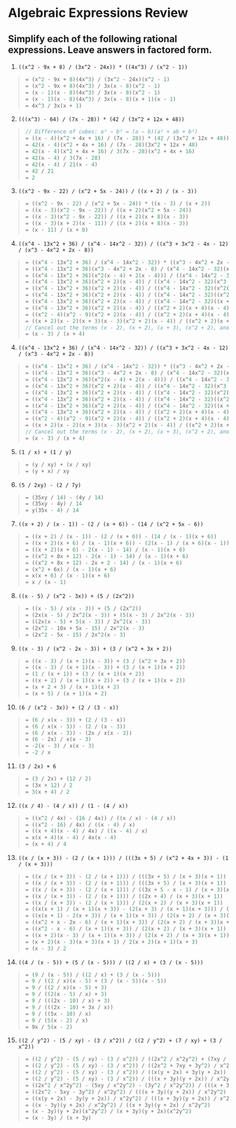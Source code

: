# Algebraic Expressions Review

## Simplify each of the following rational expressions. Leave answers in factored form.

1. `((x^2 - 9x + 8) / (3x^2 - 24x)) * ((4x^3) / (x^2 - 1))`
> ```rs
> = (x^2 - 9x + 8)(4x^3) / (3x^2 - 24x)(x^2 - 1)
> = (x^2 - 9x + 8)(4x^3) / 3x(x - 8)(x^2 - 1)
> = (x - 1)(x - 8)(4x^3) / 3x(x - 8)(x^2 - 1)
> = (x - 1)(x - 8)(4x^3) / 3x(x - 8)(x + 1)(x - 1)
> = 4x^3 / 3x(x + 1)
> ```

2. `(((x^3) - 64) / (7x - 28)) * (42 / (3x^2 + 12x + 48))`
> ```rs
> // Difference of cubes: a³ − b³ = (a − b)(a² + ab + b²)
> = ((x - 4)(x^2 + 4x + 16) / (7x - 28)) * (42 / (3x^2 + 12x + 48))
> = 42(x - 4)(x^2 + 4x + 16) / (7x - 28)(3x^2 + 12x + 48)
> = 42(x - 4)(x^2 + 4x + 16) / 3(7x - 28)(x^2 + 4x + 16)
> = 42(x - 4) / 3(7x - 28)
> = 42(x - 4) / 21(x - 4)
> = 42 / 21
> = 2
> ```

3. `((x^2 - 9x - 22) / (x^2 + 5x - 24)) / ((x + 2) / (x - 3))`
> ```rs
> = ((x^2 - 9x - 22) / (x^2 + 5x - 24)) * ((x - 3) / (x + 2))
> = ((x - 3)(x^2 - 9x - 22)) / ((x + 2)(x^2 + 5x - 24))
> = ((x - 3)(x^2 - 9x - 22)) / ((x + 2)(x + 8)(x - 3))
> = ((x - 3)(x + 2)(x - 11)) / ((x + 2)(x + 8)(x - 3))
> = (x - 11) / (x + 8)
> ```

4. `((x^4 - 13x^2 + 36) / (x^4 - 14x^2 - 32)) / ((x^3 + 3x^2 - 4x - 12) / (x^3 - 4x^2 + 2x - 8))`
> ```rs
> = ((x^4 - 13x^2 + 36) / (x^4 - 14x^2 - 32)) * ((x^3 - 4x^2 + 2x - 8) / (x^3 + 3x^2 - 4x - 12))
> = ((x^4 - 13x^2 + 36)(x^3 - 4x^2 + 2x - 8) / (x^4 - 14x^2 - 32)(x^3 + 3x^2 - 4x - 12))
> = ((x^4 - 13x^2 + 36)(x^2(x - 4) + 2(x - 4))) / ((x^4 - 14x^2 - 32)(x^3 + 3x^2 - 4x - 12))
> = ((x^4 - 13x^2 + 36)(x^2 + 2)(x - 4)) / ((x^4 - 14x^2 - 32)(x^3 + 3x^2 - 4x - 12))
> = ((x^4 - 13x^2 + 36)(x^2 + 2)(x - 4)) / ((x^4 - 14x^2 - 32)(x^2(x + 3) - 4(x + 3)))
> = ((x^4 - 13x^2 + 36)(x^2 + 2)(x - 4)) / ((x^4 - 14x^2 - 32)((x^2 - 4)(x + 3)))
> = ((x^4 - 13x^2 + 36)(x^2 + 2)(x - 4)) / ((x^4 - 14x^2 - 32)((x + 2)(x - 2)(x + 3)))
> = ((x^4 - 13x^2 + 36)(x^2 + 2)(x - 4)) / ((x^2 + 2)(x + 4)(x - 4)(x + 2)(x - 2)(x + 3))
> = ((x^2 - 4)(x^2 - 9)(x^2 + 2)(x - 4)) / ((x^2 + 2)(x + 4)(x - 4)(x + 2)(x - 2)(x + 3))
> = ((x + 2)(x - 2)(x + 3)(x - 3)(x^2 + 2)(x - 4)) / ((x^2 + 2)(x + 4)(x - 4)(x + 2)(x - 2)(x + 3))
> // Cancel out the terms (x - 2), (x + 2), (x + 3), (x^2 + 2), and (x - 4)
> = (x - 3) / (x + 4)
> ```

4. `((x^4 - 13x^2 + 36) / (x^4 - 14x^2 - 32)) / ((x^3 + 3x^2 - 4x - 12) / (x^3 - 4x^2 + 2x - 8))`
> ```rs
> = ((x^4 - 13x^2 + 36) / (x^4 - 14x^2 - 32)) * ((x^3 - 4x^2 + 2x - 8) / (x^3 + 3x^2 - 4x - 12))
> = ((x^4 - 13x^2 + 36)(x^3 - 4x^2 + 2x - 8) / (x^4 - 14x^2 - 32)(x^3 + 3x^2 - 4x - 12))
> = ((x^4 - 13x^2 + 36)(x^2(x - 4) + 2(x - 4))) / ((x^4 - 14x^2 - 32)(x^3 + 3x^2 - 4x - 12))
> = ((x^4 - 13x^2 + 36)(x^2 + 2)(x - 4)) / ((x^4 - 14x^2 - 32)(x^3 + 3x^2 - 4x - 12))
> = ((x^4 - 13x^2 + 36)(x^2 + 2)(x - 4)) / ((x^4 - 14x^2 - 32)(x^2(x + 3) - 4(x + 3)))
> = ((x^4 - 13x^2 + 36)(x^2 + 2)(x - 4)) / ((x^4 - 14x^2 - 32)((x^2 - 4)(x + 3)))
> = ((x^4 - 13x^2 + 36)(x^2 + 2)(x - 4)) / ((x^4 - 14x^2 - 32)((x + 2)(x - 2)(x + 3)))
> = ((x^4 - 13x^2 + 36)(x^2 + 2)(x - 4)) / ((x^2 + 2)(x + 4)(x - 4)(x + 2)(x - 2)(x + 3))
> = ((x^2 - 4)(x^2 - 9)(x^2 + 2)(x - 4)) / ((x^2 + 2)(x + 4)(x - 4)(x + 2)(x - 2)(x + 3))
> = ((x + 2)(x - 2)(x + 3)(x - 3)(x^2 + 2)(x - 4)) / ((x^2 + 2)(x + 4)(x - 4)(x + 2)(x - 2)(x + 3))
> // Cancel out the terms (x - 2), (x + 2), (x + 3), (x^2 + 2), and (x - 4)
> = (x - 3) / (x + 4)
> ```

5. `(1 / x) + (1 / y)`
> ```rs
> = (y / xy) + (x / xy)
> = (y + x) / xy
> ```

6. `(5 / 2xy) - (2 / 7y)`
> ```rs
> = (35xy / 14) - (4y / 14)
> = (35xy - 4y) / 14
> = y(35x - 4) / 14
> ```

7. `((x + 2) / (x - 1)) - (2 / (x + 6)) - (14 / (x^2 + 5x - 6))`
> ```rs
> = ((x + 2) / (x - 1)) - (2 / (x + 6)) - (14 / (x - 1)(x + 6))
> = ((x + 2)(x + 6) / (x - 1)(x + 6)) - (2(x - 1) / (x + 6)(x - 1)) - (14 / (x - 1)(x + 6))
> = ((x + 2)(x + 6) - 2(x - 1) - 14) / (x - 1)(x + 6)
> = ((x^2 + 8x + 12) - 2(x - 1) - 14) / (x - 1)(x + 6)
> = ((x^2 + 8x + 12) - 2x + 2 - 14) / (x - 1)(x + 6)
> = (x^2 + 6x) / (x - 1)(x + 6)
> = x(x + 6) / (x - 1)(x + 6)
> = x / (x - 1)
> ```

8. `((x - 5) / (x^2 - 3x)) + (5 / (2x^2))`
> ```rs
> = ((x - 5) / x(x - 3)) + (5 / (2x^2))
> = (2x(x - 5) / 2x^2(x - 3)) + (5(x - 3) / 2x^2(x - 3))
> = ((2x(x - 5) + 5(x - 3)) / 2x^2(x - 3))
> = (2x^2 - 10x + 5x - 15) / 2x^2(x - 3)
> = (2x^2 - 5x - 15) / 2x^2(x - 3)
> ```

9. `((x - 3) / (x^2 - 2x - 3)) + (3 / (x^2 + 3x + 2))`
> ```rs
> = ((x - 3) / (x + 1)(x - 3)) + (3 / (x^2 + 3x + 2))
> = ((x - 3) / (x + 1)(x - 3)) + (3 / (x + 1)(x + 2))
> = (1 / (x + 1)) + (3 / (x + 1)(x + 2))
> = ((x + 2) / (x + 1)(x + 2)) + (3 / (x + 1)(x + 2))
> = (x + 2 + 3) / (x + 1)(x + 2)
> = (x + 5) / (x + 1)(x + 2)
> ```

10. `(6 / (x^2 - 3x)) + (2 / (3 - x))`
> ```rs
> = (6 / x(x - 3)) + (2 / (3 - x))
> = (6 / x(x - 3)) - (2 / (x - 3))
> = (6 / x(x - 3)) - (2x / x(x - 3))
> = (6 - 2x) / x(x - 3)
> = -2(x - 3) / x(x - 3)
> = -2 / x
> ```

11. `(3 / 2x) + 6`
> ```rs
> = (3 / 2x) + (12 / 2)
> = (3x + 12) / 2
> = 3(x + 4) / 2
> ```

12. `((x / 4) - (4 / x)) / (1 - (4 / x))`
> ```rs
> = ((x^2 / 4x) - (16 / 4x)) / ((x / x) - (4 / x))
> = ((x^2 - 16) / 4x) / ((x - 4) / x)
> = ((x + 4)(x - 4) / 4x) / ((x - 4) / x)
> = x(x + 4)(x - 4) / 4x(x - 4)
> = (x + 4) / 4
> ```

13. `((x / (x + 3)) - (2 / (x + 1))) / (((3x + 5) / (x^2 + 4x + 3)) - (1 / (x + 3)))`
> ```rs
> = ((x / (x + 3)) - (2 / (x + 1))) / (((3x + 5) / (x + 3)(x + 1)) - (1 / (x + 3)))
> = ((x / (x + 3)) - (2 / (x + 1))) / (((3x + 5) / (x + 3)(x + 1)) - ((-x - 1) / (x + 3)(x + 1)))
> = ((x / (x + 3)) - (2 / (x + 1))) / ((3x + 5 - x - 1) / (x + 3)(x + 1))
> = ((x / (x + 3)) - (2 / (x + 1))) / ((2x + 4) / (x + 3)(x + 1))
> = ((x / (x + 3)) - (2 / (x + 1))) / (2(x + 2) / (x + 3)(x + 1))
> = ((x(x + 1) / (x + 1)(x + 3)) - (2(x + 3) / (x + 1)(x + 3))) / (2(x + 2) / (x + 3)(x + 1))
> = ((x(x + 1) - 2(x + 3)) / (x + 1)(x + 3)) / (2(x + 2) / (x + 3)(x + 1))
> = ((x^2 + x - 2x - 6) / (x + 1)(x + 3)) / (2(x + 2) / (x + 3)(x + 1))
> = ((x^2 - x - 6) / (x + 1)(x + 3)) / (2(x + 2) / (x + 3)(x + 1))
> = ((x + 2)(x - 3) / (x + 1)(x + 3)) / (2(x + 2) / (x + 3)(x + 1))
> = (x + 2)(x - 3)(x + 3)(x + 1) / 2(x + 2)(x + 1)(x + 3)
> = (x - 3) / 2
> ```

14. `((4 / (x - 5)) + (5 / (x - 5))) / ((2 / x) + (3 / (x - 5)))`
> ```rs
> = (9 / (x - 5)) / ((2 / x) + (3 / (x - 5)))
> = 9 / ((2 / x)(x - 5) + (3 / (x - 5))(x - 5))
> = 9 / ((2 / x)(x - 5) + 3)
> = 9 / ((2(x - 5) / x) + 3)
> = 9 / (((2x - 10) / x) + 3)
> = 9 / (((2x - 10) + 3x / x))
> = 9 / ((5x - 10) / x)
> = 9 / (5(x - 2) / x)
> = 9x / 5(x - 2)
> ```

15. `((2 / y^2) - (5 / xy) - (3 / x^2)) / ((2 / y^2) + (7 / xy) + (3 / x^2))`
> ```rs
> = ((2 / y^2) - (5 / xy) - (3 / x^2)) / ((2x^2 / x^2y^2) + (7xy / x^2y^2) + (3y^2 / x^2y^2))
> = ((2 / y^2) - (5 / xy) - (3 / x^2)) / ((2x^2 + 7xy + 3y^2) / x^2y^2)
> = ((2 / y^2) - (5 / xy) - (3 / x^2)) / ((x(y + 2x) + 3y(y + 2x)) / x^2y^2)
> = ((2 / y^2) - (5 / xy) - (3 / x^2)) / (((x + 3y)(y + 2x)) / x^2y^2)
> = ((2x^2 / x^2y^2) - (5xy / x^2y^2) - (3y^2 / x^2y^2)) / (((x + 3y)(y + 2x)) / x^2y^2)
> = ((2x^2 - 5xy - 3y^2) / x^2y^2) / (((x + 3y)(y + 2x)) / x^2y^2)
> = ((x(y + 2x) - 3y(y + 2x)) / x^2y^2) / (((x + 3y)(y + 2x)) / x^2y^2)
> = ((x - 3y)(y + 2x) / x^2y^2) / ((x + 3y)(y + 2x) / x^2y^2)
> = (x - 3y)(y + 2x)(x^2y^2) / (x + 3y)(y + 2x)(x^2y^2)
> = (x - 3y) / (x + 3y)
> ```